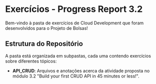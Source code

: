 # Exercícios - Progress Report 3.2

Bem-vindo à pasta de exercícios de Cloud Development que foram desenvolvidos para o Projeto de Bolsas!

## Estrutura do Repositório

A pasta está organizada em subpastas, cada uma contendo exercícios sobre diferentes tópicos:

- **API_CRUD**: Arquivos e anotações acerca da atividade proposta no módulo 3.2 "Build your first CRUD API in 45 minutes or less!".

